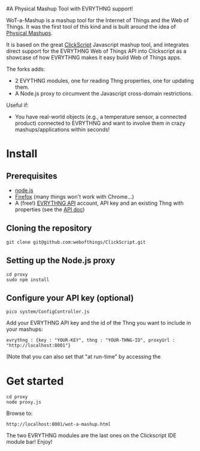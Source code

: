 #A Physical Mashup Tool with EVRYTHNG support!

WoT-a-Mashup is a mashup tool for the Internet of Things and the Web of Things. It was the first tool of this kind and is built around the idea of [Physical Mashups](http://www.webofthings.org/2010/09/11/mashing-up-homes/).

It is based on the great [ClickScript](http://clickscript.ch/) Javascript mashup tool, and integrates direct support for the EVRYTHNG Web of Things API into Clickscript as a showcase of how EVRYTHNG makes it easy
build Web of Things apps.


The forks adds:
* 2 EVYTHNG modules, one for reading Thng properties, one for updating them.
* A Node.js proxy to circumvent the Javascript cross-domain restrictions.

Useful if:
* You have real-world objects (e.g., a temperature sensor, a connected product) connected to EVRYTHNG and want to involve them in crazy
mashups/applications within seconds!

# Install

## Prerequisites
* [node.js](http://nodejs.org/)
* [Firefox](http://www.mozilla.org/en-US/firefox/) (many things won't work with Chrome...)
* A (free!) [EVRYTHNG API](https://dev.evrythng.com) account, API key and an existing Thng with properties (see the [API doc](https://dev.evrythng.com/documentation/api))

## Cloning the repository

    git clone git@github.com:webofthings/ClickScript.git
    
## Setting up the Node.js proxy

    cd proxy
    sudo npm install

## Configure your API key (optional)

    pico system/ConfigController.js

Add your EVRYTHNG API key and the id of the Thng you want to include in your mashups:

    evrythng : {key : "YOUR-KEY", thng : "YOUR-THNG-ID", proxyUrl : "http://localhost:8001"}

(Note that you can also set that "at run-time" by accessing the 

# Get started
    cd proxy
    node proxy.js

Browse to: 

    http://localhost:8001/wot-a-mashup.html 

The two EVRYTHNG modules are the last ones on the Clickscript IDE module bar! Enjoy!


    
